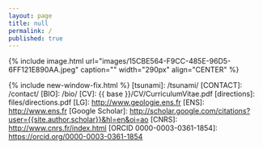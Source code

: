 ```yaml
---
layout: page
title: null
permalink: /
published: true
---
```


{% include image.html url="images/15CBE564-F9CC-485E-96D5-6FF121E890AA.jpeg" caption="" width="290px" align="CENTER" %}



{% include new-window-fix.html %}
[tsunami]: /tsunami/
[CONTACT]: /contact/
[BIO]: /bio/
[CV]: {{ base }}/CV/CurriculumVitae.pdf
[directions]: files/directions.pdf
[LG]: http://www.geologie.ens.fr
[ENS]: http://www.ens.fr
[Google Scholar]: http://scholar.google.com/citations?user={{site.author.scholar}}&hl=en&oi=ao
[CNRS]: http://www.cnrs.fr/index.html
[ORCID 0000-0003-0361-1854]: https://orcid.org/0000-0003-0361-1854


